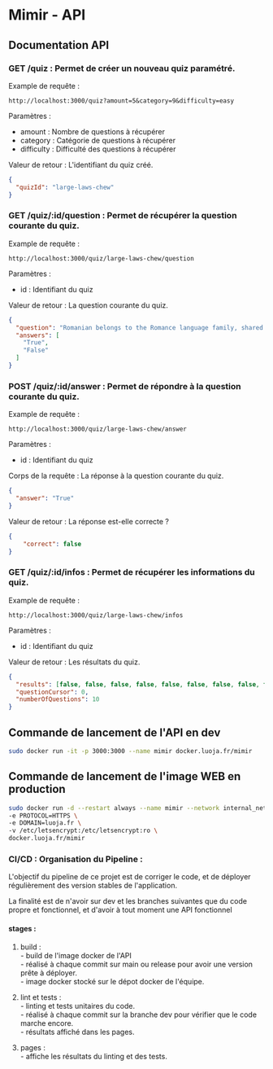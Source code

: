 # Mimir - API

## Documentation API

### **GET** /quiz : Permet de créer un nouveau quiz paramétré.

Example de requête : 
```
http://localhost:3000/quiz?amount=5&category=9&difficulty=easy
```

Paramètres :
- amount : Nombre de questions à récupérer
- category : Catégorie de questions à récupérer
- difficulty : Difficulté des questions à récupérer

Valeur de retour : L'identifiant du quiz créé.

```json
{
  "quizId": "large-laws-chew"
}
```

### **GET** /quiz/:id/question : Permet de récupérer la question courante du quiz.

Example de requête : 
```
http://localhost:3000/quiz/large-laws-chew/question
```

Paramètres :
- id : Identifiant du quiz

Valeur de retour : La question courante du quiz.

```json
{
  "question": "Romanian belongs to the Romance language family, shared with French, Spanish, Portuguese and Italian. ",
  "answers": [
    "True",
    "False"
  ]
}
```

### **POST** /quiz/:id/answer : Permet de répondre à la question courante du quiz.

Example de requête : 
```
http://localhost:3000/quiz/large-laws-chew/answer
```

Paramètres :
- id : Identifiant du quiz

Corps de la requête : La réponse à la question courante du quiz.

```json
{
  "answer": "True"
}
```

Valeur de retour : La réponse est-elle correcte ?

```json
{
    "correct": false
}
```

### **GET** /quiz/:id/infos : Permet de récupérer les informations du quiz.

Example de requête : 
```
http://localhost:3000/quiz/large-laws-chew/infos
```

Paramètres :
- id : Identifiant du quiz

Valeur de retour : Les résultats du quiz.

```json
{
  "results": [false, false, false, false, false, false, false, false, false, false],
  "questionCursor": 0,
  "numberOfQuestions": 10
}
```

## Commande de lancement de l'API en dev

```bash
sudo docker run -it -p 3000:3000 --name mimir docker.luoja.fr/mimir
```

## Commande de lancement de l'image WEB en production

```bash
sudo docker run -d --restart always --name mimir --network internal_network \
-e PROTOCOL=HTTPS \
-e DOMAIN=luoja.fr \
-v /etc/letsencrypt:/etc/letsencrypt:ro \
docker.luoja.fr/mimir    
```

### CI/CD : Organisation du Pipeline : 

L'objectif du pipeline de ce projet est de corriger le code, et de déployer régulièrement 
des version stables de l'application.

La finalité est de n'avoir sur dev et les branches suivantes que du code propre et fonctionnel,
et d'avoir à tout moment une API fonctionnel

#### stages : 
		
1. build :   
		- build de l'image docker de l'API  
		- réalisé à chaque commit sur main ou release pour avoir une version prête à déployer.  
		- image docker stocké sur le dépot docker de l'équipe.  		

2. lint et tests :   
		- linting et tests unitaires du code.   
		- réalisé à chaque commit sur la branche dev pour vérifier que le code marche encore.  
		- résultats affiché dans les pages.  
 
3. pages :   
		- affiche les résultats du linting et des tests.   


